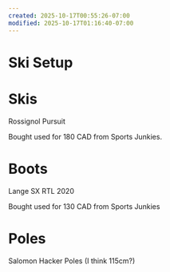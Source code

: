 ```yaml
---
created: 2025-10-17T00:55:26-07:00
modified: 2025-10-17T01:16:40-07:00
---
```


# Ski Setup

# Skis

Rossignol Pursuit

Bought used for 180 CAD from Sports Junkies.

# Boots

Lange SX RTL 2020

Bought used for 130 CAD from Sports Junkies

# Poles

Salomon Hacker Poles (I think 115cm?)
